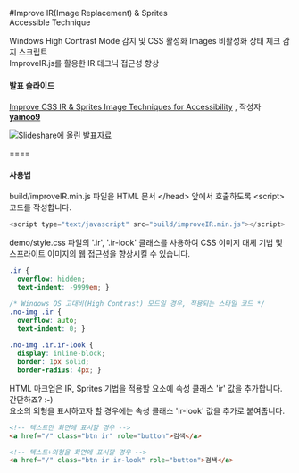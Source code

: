 #Improve IR(Image Replacement) & Sprites<br>Accessible Technique

Windows High Contrast Mode 감지 및 CSS 활성화 Images 비활성화 상태 체크 감지 스크립트<br>
ImproveIR.js를 활용한 IR 테크닉 접근성 향상

#### 발표 슬라이드

<p><a href="//www.slideshare.net/jeehoon/1209-10-2014" title="Improve CSS IR &amp; Sprites Image Techniques for Accessibility" target="_blank">Improve CSS IR &amp; Sprites Image Techniques for Accessibility</a> </strong>, 작성자 <strong><a href="//www.slideshare.net/jeehoon" target="_blank">yamoo9</a></strong></p>

![Slideshare에 올린 발표자료](http://image.slidesharecdn.com/css-irspritesaccessiblesolutionimproveir-141208181643-conversion-gate02/95/improve-css-ir-sprites-image-techniques-for-accessibility-1-638.jpg?cb=1418084455)

====

#### 사용법

build/improveIR.min.js 파일을 HTML 문서 \</head> 앞에서 호출하도록 \<script> 코드를 작성합니다.

```javascript
<script type="text/javascript" src="build/improveIR.min.js"></script>
```

demo/style.css 파일의 '.ir', '.ir-look' 클래스를 사용하여 CSS 이미지 대체 기법 및<br>
스프라이트 이미지의 웹 접근성을 향상시킬 수 있습니다.

```css
.ir {
  overflow: hidden;
  text-indent: -9999em; }

/* Windows OS 고대비(High Contrast) 모드일 경우, 적용되는 스타일 코드 */
.no-img .ir {
  overflow: auto;
  text-indent: 0; }
  
.no-img .ir.ir-look {
  display: inline-block;
  border: 1px solid;
  border-radius: 4px; }
```

HTML 마크업은 IR, Sprites 기법을 적용할 요소에 속성 클래스 'ir' 값을 추가합니다. 간단하죠? :-)<br>
요소의 외형을 표시하고자 할 경우에는 속성 클래스 'ir-look' 값을 추가로 붙여줍니다.

```html
<!-- 텍스트만 화면에 표시할 경우 -->
<a href="/" class="btn ir" role="button">검색</a>

<!-- 텍스트+외형을 화면에 표시할 경우 -->
<a href="/" class="btn ir ir-look" role="button">검색</a>
```
